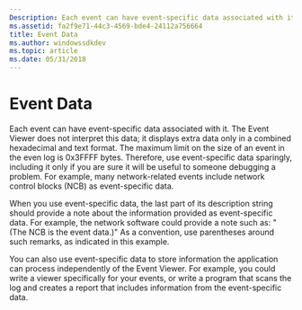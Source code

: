 ```yaml
---
Description: Each event can have event-specific data associated with it.
ms.assetid: fa2f9e71-44c3-4569-bde4-24112a756664
title: Event Data
ms.author: windowssdkdev
ms.topic: article
ms.date: 05/31/2018
---
```


# Event Data

Each event can have event-specific data associated with it. The Event Viewer does not interpret this data; it displays extra data only in a combined hexadecimal and text format. The maximum limit on the size of an event in the even log is 0x3FFFF bytes. Therefore, use event-specific data sparingly, including it only if you are sure it will be useful to someone debugging a problem. For example, many network-related events include network control blocks (NCB) as event-specific data.

When you use event-specific data, the last part of its description string should provide a note about the information provided as event-specific data. For example, the network software could provide a note such as: "(The NCB is the event data.)" As a convention, use parentheses around such remarks, as indicated in this example.

You can also use event-specific data to store information the application can process independently of the Event Viewer. For example, you could write a viewer specifically for your events, or write a program that scans the log and creates a report that includes information from the event-specific data.

 

 



